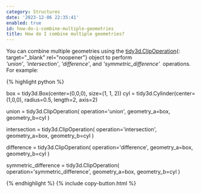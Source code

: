 ```yaml
---
category: Structures
date: '2023-12-06 22:35:41'
enabled: true
id: how-do-i-combine-multiple-geometries
title: How do I combine multiple geometries?
---
```


You can combine multiple geometries using the&nbsp;[tidy3d.ClipOperation](https://docs.flexcompute.com/projects/tidy3d/en/latest/_autosummary/tidy3d.ClipOperation.html){: target="_blank" rel="noopener"}&nbsp;object to perform *'union'*,&nbsp;*'intersection'*,&nbsp;*'difference'*, and *'symmetric\_difference'*&nbsp; operations. For example:

<div markdown class="code-snippet">{% highlight python %}

box = tidy3d.Box(center=(0,0,0), size=(1, 1, 2))
cyl = tidy3d.Cylinder(center=(1,0,0), radius=0.5, length=2, axis=2)

union = tidy3d.ClipOperation(
  operation='union', geometry_a=box, geometry_b=cyl
)

intersection = tidy3d.ClipOperation(
  operation='intersection', geometry_a=box, geometry_b=cyl
)

difference = tidy3d.ClipOperation(
  operation='difference', geometry_a=box, geometry_b=cyl
)

symmetric_difference = tidy3d.ClipOperation(
  operation='symmetric_difference', geometry_a=box, geometry_b=cyl
)

{% endhighlight %}
{% include copy-button.html %}</div>
